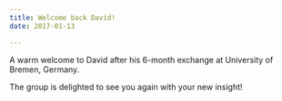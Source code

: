 ```yaml
---
title: Welcome back David!
date: 2017-01-13

---
```

A warm welcome to David after his 6-month exchange at University of Bremen, Germany. 
<!--more-->

The group is delighted to see you again with your new insight!

